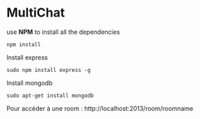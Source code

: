 # MultiChat
use **NPM** to install all the dependencies
```
npm install
```

Install express
```
sudo npm install express -g
```

Install mongodb
```
sudo apt-get install mongodb
```

Pour accéder à une room : 
http://localhost:2013/room/roomname
